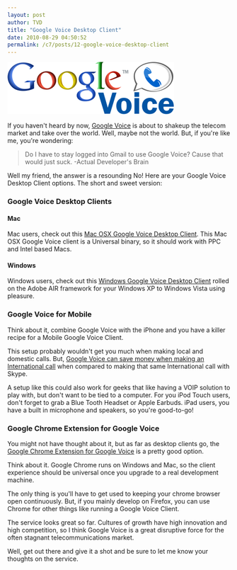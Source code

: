 ```yaml
---
layout: post
author: TVD
title: "Google Voice Desktop Client"
date: 2010-08-29 04:50:52
permalink: /c7/posts/12-google-voice-desktop-client
---
```


![google-voice](/c7/static/google-voice.png)

If you haven't heard by now, [Google Voice][2] is about to shakeup the telecom market and take over the world. Well, maybe not the world. But, if you're like me, you're wondering:

> Do I have to stay logged into Gmail to
> use Google Voice? Cause that would just suck. -Actual Developer's Brain

Well my friend, the answer is a resounding No! Here are your Google Voice Desktop Client options. The short and sweet version:

### Google Voice Desktop Clients

#### Mac
Mac users, check out this [Mac OSX Google Voice Desktop Client][3]. This Mac OSX Google Voice client is a Universal binary, so it should work with PPC and Intel based Macs.

#### Windows
Windows users, check out this [Windows Google Voice Desktop Client][4] rolled on the Adobe AIR framework for your Windows XP to Windows Vista using pleasure.

### Google Voice for Mobile
Think about it, combine Google Voice with the iPhone and you have a killer recipe for a Mobile Google Voice Client.

This setup probably wouldn't get you much when making local and domestic calls. But, [Google Voice can save money when making an International call][6] when compared to making that same International call with Skype. 

A setup like this could also work for geeks that like having a VOIP solution to play with, but don't want to be tied to a computer. For you iPod Touch users, don't forget to grab a Blue Tooth Headset or Apple Earbuds. iPad users, you have a built in microphone and speakers, so you're good-to-go!

### Google Chrome Extension for Google Voice
You might not have thought about it, but as far as desktop clients go, the [Google Chrome Extension for Google Voice][7] is a pretty good option.

Think about it. Google Chrome runs on Windows and Mac, so the client experience should be universal once you upgrade to a real development machine.

The only thing is you'll have to get used to keeping your chrome browser open continuously. But, if you mainly develop on Firefox, you can use Chrome for other things like running a Google Voice Client.

The service looks great so far. Cultures of growth have high innovation and high competition, so I think Google Voice is a great disruptive force for the often stagnant telecommunications market.

Well, get out there and give it a shot and be sure to let me know your thoughts on the service.



  [1]: http://twitter.com/tiandavis/statuses/22206188948
  [2]: https://techoctave.com/posts/11-hello-google-voice
  [3]: http://mrgeckosmedia.com/applications/info/VoiceMac
  [4]: http://rstoeber.com/apps/Google_Voice_Utility.html
  [6]: https://techoctave.com/posts/11-hello-google-voice
  [7]: https://chrome.google.com/extensions/detail/kcnhkahnjcbndmmehfkdnkjomaanaooo
